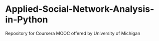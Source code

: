# Applied-Social-Network-Analysis-in-Python
Repository for Coursera MOOC offered by University of Michigan
